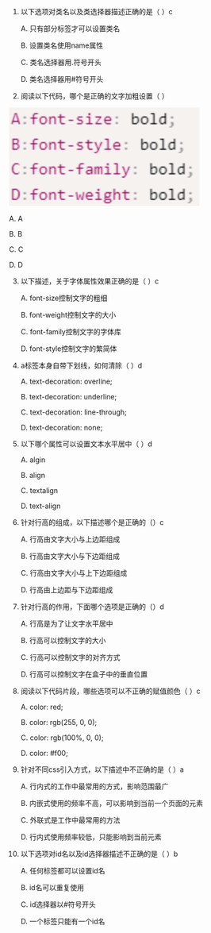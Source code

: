 1. 以下选项对类名以及类选择器描述正确的是（ ）c

   A. 只有部分标签才可以设置类名

   B. 设置类名使用name属性

   C. 类名选择器用.符号开头

   D. 类名选择器用#符号开头



2. 阅读以下代码，哪个是正确的文字加粗设置（ ）

<img src="./assets/image-20230610170112751.png" alt="image-20230610170112751" style="zoom:50%;" />

A. A

B. B

C. C

D. D



3. 
   以下描述，关于字体属性效果正确的是（ ）c

   A. font-size控制文字的粗细

   B. font-weight控制文字的大小

   C. font-family控制文字的字体库

   D. font-style控制文字的繁简体



4. 
   a标签本身自带下划线，如何清除（ ）d

   A. text-decoration: overline;

   B. text-decoration: underline;

   C. text-decoration: line-through;

   D. text-decoration: none;



5. 以下哪个属性可以设置文本水平居中（ ）d

   A. algin

   B. align

   C. textalign

   D. text-align



6. 针对行高的组成，以下描述哪个是正确的（）c

   A. 行高由文字大小与上边距组成

   B. 行高由文字大小与下边距组成

   C. 行高由文字大小与上下边距组成

   D. 行高由上边距与下边距组成



7. 针对行高的作用，下面哪个选项是正确的（）d

   A. 行高是为了让文字水平居中

   B. 行高可以控制文字的大小

   C. 行高可以控制文字的对齐方式

   D. 行高可以控制文字在盒子中的垂直位置



8. 阅读以下代码片段，哪些选项可以不正确的赋值颜色（ ）c

   A. color: red;

   B. color: rgb(255, 0, 0);

   C. color: rgb(100%, 0, 0);

   D. color: #f00;



9. 针对不同css引入方式，以下描述中不正确的是（ ）a

   A. 行内式的工作中最常用的方式，影响范围最广

   B. 内嵌式使用的频率不高，可以影响到当前一个页面的元素

   C. 外联式是工作中最常用的方法

   D. 行内式使用频率较低，只能影响到当前元素



10. 以下选项对id名以及id选择器描述不正确的是（ ）b

    A. 任何标签都可以设置id名

    B. id名可以重复使用

    C. id选择器以#符号开头

    D. 一个标签只能有一个id名

